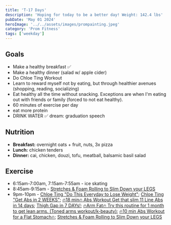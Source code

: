 ```yaml
---
title: 'T-17 Days'
description: 'Hoping for today to be a better day! Weight: 142.4 lbs'
pubDate: 'May 01 2024'
heroImage: '../../assets/images/prompainting.jpeg'
category: 'Prom Fitness'
tags: ['weekday']
---
```


## Goals

- Make a healthy breakfast ✅
- Make a healthy dinner (salad w/ apple cider)
- Do Chloe Ting Workout
- Learn to reward myself not by eating, but through healthier avenues (shopping, reading, socializing)
- Eat healthy all the time without snacking. Exceptions are when I'm eating out with friends or family (forced to not eat healthy).
- 60 minutes of exercise per day
- eat more protein
- DRINK WATER ✅
  dream: graduation speech

## Nutrition

- **Breakfast:** overnight oats + fruit, nuts, 3x pizza
- **Lunch:** chicken tenders
- **Dinner:** cai, chicken, douzi, tofu, meatball, balsamic basil salad

## Exercise

- 6:15am-7:00am, 7:15am-7:55am - ice skating
- 8:45am-9:15am - [Stretches & Foam Rolling to Slim Down your LEGS](https://www.youtube.com/watch?v=zF7LFDfKEGY)
- 9pm-10pm - [Chloe Ting "Do This Everyday to Lose Weight"](https://www.youtube.com/watch?v=2MoGxae-zyo); [Chloe Ting "Get Abs in 2 WEEKS"](https://www.youtube.com/watch?v=2pLT-olgUJs); [🔥18 min🔥 Abs Workout Get that slim 11 Line Abs in 14 days](https://www.youtube.com/watch?v=IGHNSH9y87o); [Thigh Gap in 7 DAYs!](https://www.youtube.com/watch?v=cgLwA4_VTMc); [🔥Arm Fat🔥 Try this routine for 1 month to get lean arms. (Toned arms workout/k-beauty)](https://www.youtube.com/watch?v=T-bVqdhqW2U); [🔥10 min Abs Workout for a Flat Stomach🔥](https://www.youtube.com/watch?v=hR1ZgDQqyVI); [Stretches & Foam Rolling to Slim Down your LEGS](https://www.youtube.com/watch?v=zF7LFDfKEGY)
